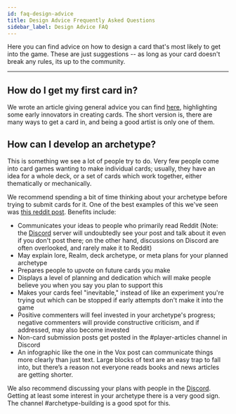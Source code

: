 ```yaml
---
id: faq-design-advice
title: Design Advice Frequently Asked Questions
sidebar_label: Design Advice FAQ
---
```


Here you can find advice on how to design a card that's most likely to get into the game. These are just suggestions -- as long as your card doesn't break any rules, its up to the community.

---

## How do I get my first card in?

We wrote an article giving general advice you can find [here](/blog/2018/10/02/design/), highlighting some early innovators in creating cards. The short version is, there are many ways to get a card in, and being a good artist is only one of them.

## How can I develop an archetype?

This is something we see a lot of people try to do. Very few people come into card games wanting to make individual cards; usually, they have an idea for a whole deck, or a set of cards which work together, either thematically or mechanically.

We recommend spending a bit of time thinking about your archetype before trying to submit cards for it. One of the best examples of this we've seen was [this reddit post](https://www.reddit.com/r/collectivecg/comments/a0zbuy/some_vox_support_card_ideas/). Benefits include:

- Communicates your ideas to people who primarily read Reddit (Note: the [Discord](https://discord.gg/c8ftnvt) server will undoubtedly see your post and talk about it even if you don't post there; on the other hand, discussions on Discord are often overlooked, and rarely make it to Reddit)
- May explain lore, Realm, deck archetype, or meta plans for your planned archetype
- Prepares people to upvote on future cards you make
- Displays a level of planning and dedication which will make people believe you when you say you plan to support this
- Makes your cards feel "inevitable," instead of like an experiment you're trying out which can be stopped if early attempts don't make it into the game
- Positive commenters will feel invested in your archetype's progress; negative commenters will provide constructive criticism, and if addressed, may also become invested
- Non-card submission posts get posted in the #player-articles channel in Discord
- An infographic like the one in the Vox post can communicate things more clearly than just text. Large blocks of text are an easy trap to fall into, but there’s a reason not everyone reads books and news articles are getting shorter.

We also recommend discussing your plans with people in the [Discord](https://discord.gg/c8ftnvt).
Getting at least some interest in your archetype there is a very good sign. The channel #archetype-building is a good spot for this.
